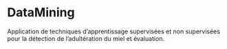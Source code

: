# DataMining
Application de techniques d’apprentissage supervisées et non supervisées pour la détection de l’adultération du miel et évaluation.
